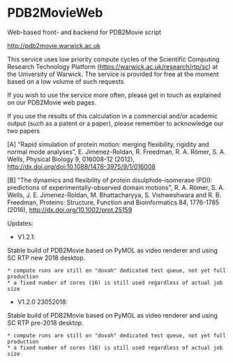 # PDB2MovieWeb
Web-based front- and backend for PDB2Movie script

http://pdb2movie.warwick.ac.uk

This service uses low priority compute cycles of the Scientific Computing Research Technology Platform (https://warwick.ac.uk/research/rtp/sc) at the University of Warwick. The service is provided for free at the moment based on a low volume of such requests. 

If you wish to use the service more often, please get in touch as explained on our PDB2Movie web pages.

If you use the results of this calculation in a commercial and/or academic output (such as a patent or a paper), please
remember to acknowledge our two papers

[A] "Rapid simulation of protein motion: merging flexibility, rigidity and normal mode analyses", 
E. Jimenez-Roldan, R. Freedman, R. A. R&ouml;mer, S. A. Wells, 
Physical Biology 9, 016008-12 (2012), 
http://dx.doi.org/doi:10.1088/1478-3975/9/1/016008

[B] "The dynamics and flexibility of protein disulphide-isomerase (PDI): predictions of experimentally-observed domain motions", 
R. A. R&ouml;mer, S. A. Wells, J. E. Jimenez-Roldan, M. Bhattacharyya, S. Vishweshwara and R. B. Freedman, 
Proteins: Structure, Function and Bioinformatics 84, 1776-1785 (2016), 
http://dx.doi.org/10.1002/prot.25159

Updates:

- V1.2.1:

Stable build of PDB2Movie based on PyMOL as video renderer and using SC RTP new 2018 desktop.

    * compute runs are still on "dovah" dedicated test queue, not yet full production
    * a fixed number of cores (16) is still used regardless of actual job size

- V1.2.0 23052018: 

Stable build of PDB2Movie based on PyMOL as video renderer and using SC RTP pre-2018 desktop.

    * compute runs are still on "dovah" dedicated test queue, not yet full production
    * a fixed number of cores (16) is still used regardless of actual job size
